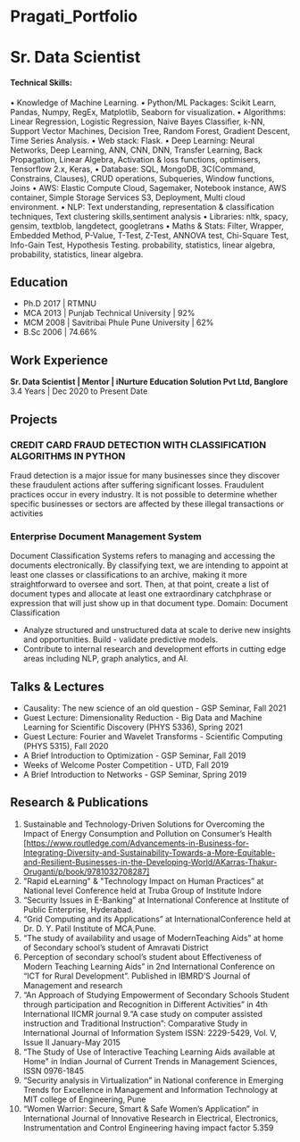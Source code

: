 # Pragati_Portfolio
# Sr. Data Scientist

#### Technical Skills:
•	Knowledge of Machine Learning.
•	Python/ML Packages: Scikit Learn, Pandas, Numpy, RegEx, Matplotlib, Seaborn for visualization. 
•	Algorithms: Linear Regression, Logistic Regression, Naive Bayes Classifier, k-NN, Support Vector Machines, Decision Tree, Random Forest, Gradient Descent, Time Series Analysis.
•	Web stack: Flask.
•	Deep Learning: Neural Networks, Deep Learning, ANN, CNN, DNN, Transfer Learning, Back Propagation, Linear Algebra, Activation & loss functions, optimisers, Tensorflow 2.x, Keras,
•	Database: SQL, MongoDB, 3C(Command, Constrains, Clauses), CRUD operations, Subqueries, Window functions, Joins
•	AWS: Elastic Compute Cloud, Sagemaker, Notebook instance, AWS container, Simple Storage Services S3, Deployment, Multi cloud environment.
•	NLP: Text understanding, representation & classification techniques, Text clustering skills,sentiment analysis
•	Libraries: nltk, spacy, gensim, textblob, langdetect, googletrans
•	Maths & Stats: Filter, Wrapper, Embedded Method, P-Value, T-Test, Z-Test, ANNOVA test, Chi-Square Test, Info-Gain Test, Hypothesis Testing. probability, statistics, linear algebra, probability, statistics, linear algebra.


## Education
- Ph.D 
  2017 | RTMNU
- MCA
  2013 | Punjab Technical University | 92%
- MCM
  2008 | Savitribai Phule Pune University | 62%
- B.Sc
  2006 | 74.66%


## Work Experience
**Sr. Data Scientist | Mentor | iNurture Education Solution Pvt Ltd, Banglore**
   3.4 Years | Dec 2020 to Present Date

## Projects
### CREDIT CARD FRAUD DETECTION WITH CLASSIFICATION ALGORITHMS IN PYTHON
Fraud detection is a major issue for many businesses since they discover these fraudulent actions after suffering significant losses. 
Fraudulent practices occur in every industry. It is not possible to determine whether specific businesses or sectors are affected by these illegal transactions or activities


### Enterprise Document Management System
Document Classification Systems refers to managing and accessing the documents electronically. By classifying text, we are intending to appoint at least one classes or classifications to an archive, making it more straightforward to oversee and sort. Then, at that point, create a list of document types and allocate at least one extraordinary catchphrase or expression that will just show up in that document type.
Domain: Document Classification
- Analyze structured and unstructured data at scale to derive new insights and opportunities. Build - validate predictive models.
- Contribute to internal research and development efforts in cutting edge areas including NLP, 
  graph analytics, and AI.


## Talks & Lectures
- Causality: The new science of an old question - GSP Seminar, Fall 2021
- Guest Lecture: Dimensionality Reduction - Big Data and Machine Learning for Scientific Discovery (PHYS 5336), Spring 2021
- Guest Lecture: Fourier and Wavelet Transforms - Scientific Computing (PHYS 5315), Fall 2020
- A Brief Introduction to Optimization - GSP Seminar, Fall 2019
- Weeks of Welcome Poster Competition - UTD, Fall 2019
- A Brief Introduction to Networks - GSP Seminar, Spring 2019



## Research & Publications
1. Sustainable and Technology-Driven Solutions for Overcoming the Impact of Energy Consumption and Pollution on Consumer’s Health [https://www.routledge.com/Advancements-in-Business-for-Integrating-Diversity-and-Sustainability-Towards-a-More-Equitable-and-Resilient-Businesses-in-the-Developing-World/AKarras-Thakur-Oruganti/p/book/9781032708287]
2. "Rapid eLearning" & "Technology Impact on Human Practices” at National level Conference held at 
Truba Group of Institute Indore
3. “Security Issues in E-Banking” at International Conference at Institute of Public Enterprise,
 Hyderabad.  
4. “Grid Computing and its Applications” at InternationalConference held at Dr. D. Y. Patil Institute of MCA,Pune.  
5. “The study of availability and usage of ModernTeaching Aids” at home of Secondary school’s student of Amravati District
6.  Perception of secondary school’s student about Effectiveness of Modern Teaching Learning Aids” in 2nd International Conference on “ICT for Rural Development”. Published in IBMRD’S Journal of Management and research
7.  “An Approach of Studying Empowerment of Secondary Schools Student through participation and
 Recognition in Different Activities” in 4th International IICMR journal
9.“A case study on computer assisted instruction and Traditional Instruction”: Comparative Study in
 International Journal of Information System ISSN: 2229-5429, Vol. V, Issue II January-May 2015
10.  “The Study of Use of Interactive Teaching Learning Aids available at Home" in Indian Journal of Current Trends in Management Sciences, ISSN 0976-1845 
11. “Security analysis in Virtualization” in National conference in Emerging Trends for Excellence in Management and Information Technology at MIT college of Engineering, Pune 
12. “Women Warrior: Secure, Smart & Safe Women’s Application” in International Journal of Innovative Research in Electrical, Electronics, Instrumentation and Control Engineering having impact factor 5.359
    


